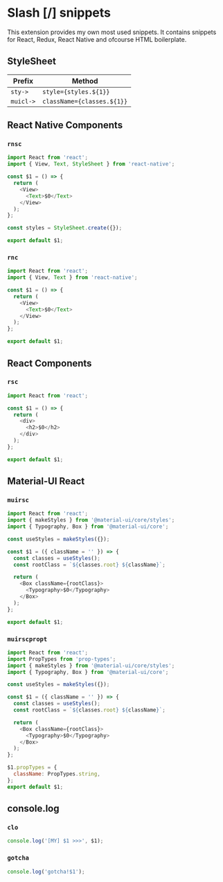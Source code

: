 # Slash [/] snippets

This extension provides my own most used snippets.
It contains snippets for React, Redux, React Native and ofcourse HTML boilerplate.

## StyleSheet

| Prefix    | Method                     |
| --------- | -------------------------- |
| `sty->`   | `style={styles.${1}}`      |
| `muicl->` | `className={classes.${1}}` |

## React Native Components

### `rnsc`

```javascript
import React from 'react';
import { View, Text, StyleSheet } from 'react-native';

const $1 = () => {
  return (
    <View>
      <Text>$0</Text>
    </View>
  );
};

const styles = StyleSheet.create({});

export default $1;
```

### `rnc`

```javascript
import React from 'react';
import { View, Text } from 'react-native';

const $1 = () => {
  return (
    <View>
      <Text>$0</Text>
    </View>
  );
};

export default $1;
```

## React Components

### `rsc`

```javascript
import React from 'react';

const $1 = () => {
  return (
    <div>
      <h2>$0</h2>
    </div>
  );
};

export default $1;
```

## Material-UI React

### `muirsc`

```javascript
import React from 'react';
import { makeStyles } from '@material-ui/core/styles';
import { Typography, Box } from '@material-ui/core';

const useStyles = makeStyles({});

const $1 = ({ className = '' }) => {
  const classes = useStyles();
  const rootClass = `${classes.root} ${className}`;

  return (
    <Box className={rootClass}>
      <Typography>$0</Typography>
    </Box>
  );
};

export default $1;
```

### `muirscpropt`

```javascript
import React from 'react';
import PropTypes from 'prop-types';
import { makeStyles } from '@material-ui/core/styles';
import { Typography, Box } from '@material-ui/core';

const useStyles = makeStyles({});

const $1 = ({ className = '' }) => {
  const classes = useStyles();
  const rootClass = `${classes.root} ${className}`;

  return (
    <Box className={rootClass}>
      <Typography>$0</Typography>
    </Box>
  );
};

$1.propTypes = {
  className: PropTypes.string,
};
export default $1;
```

## console.log

### `clo`

```javascript
console.log('[MY] $1 >>>', $1);
```

### `gotcha`

```javascript
console.log('gotcha!$1');
```

